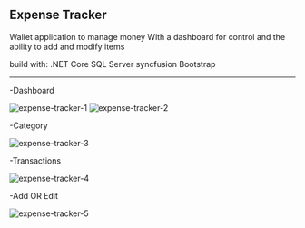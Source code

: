 Expense Tracker 
------------------------
Wallet application to manage money
With a dashboard for control and the ability to add and modify items


build with:
.NET Core 
SQL Server
syncfusion
Bootstrap

-----------------------

-Dashboard

![expense-tracker-1](https://github.com/YamnJoha1/expense-tracker/assets/122623147/e3ddde4f-03ed-4170-a92d-6f416168712e)
![expense-tracker-2](https://github.com/YamnJoha1/expense-tracker/assets/122623147/d93550fd-c708-4d90-b185-7b0e24896f8f)




-Category


![expense-tracker-3](https://github.com/YamnJoha1/expense-tracker/assets/122623147/ec906e34-2bc9-4071-bf7e-e55412b90ef1)




-Transactions


![expense-tracker-4](https://github.com/YamnJoha1/expense-tracker/assets/122623147/2f683728-422a-4231-9fa9-37773b8648f5)




-Add OR Edit


![expense-tracker-5](https://github.com/YamnJoha1/expense-tracker/assets/122623147/b6f01c54-43ac-41d0-ac3b-0e3de5e81585)

